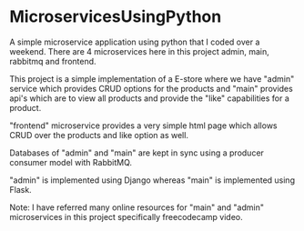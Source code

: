 # MicroservicesUsingPython

A simple microservice application using python that I coded over a weekend. There are 4 microservices here in this project admin, main, rabbitmq and frontend.

This project is a simple implementation of a E-store where we have "admin" service which provides CRUD options for the products and "main" provides api's
which are to view all products and provide the "like" capabilities for a product. 

"frontend" microservice provides a very simple html page which allows CRUD over the products and like option as well.

Databases of "admin" and "main" are kept in sync using a producer consumer model with RabbitMQ.

"admin" is implemented using Django whereas "main" is implemented using Flask.

Note: I have referred many online resources for "main" and "admin" microservices in this project specifically freecodecamp video. 

